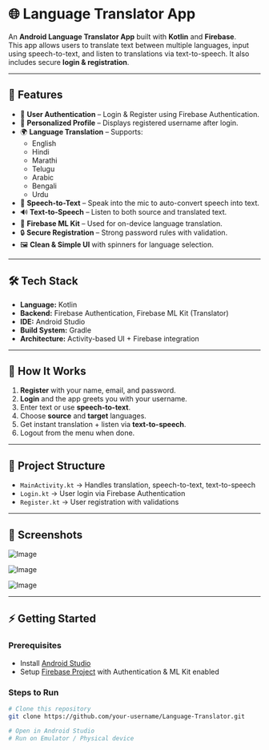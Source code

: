 # 🌐 Language Translator App  

An **Android Language Translator App** built with **Kotlin** and **Firebase**.  
This app allows users to translate text between multiple languages, input using speech-to-text, and listen to translations via text-to-speech. It also includes secure **login & registration**.  

---

## 🚀 Features  
- 🔑 **User Authentication** – Login & Register using Firebase Authentication.  
- 👤 **Personalized Profile** – Displays registered username after login.  
- 🌍 **Language Translation** – Supports:  
  - English  
  - Hindi  
  - Marathi  
  - Telugu  
  - Arabic  
  - Bengali  
  - Urdu  
- 🎤 **Speech-to-Text** – Speak into the mic to auto-convert speech into text.  
- 🔊 **Text-to-Speech** – Listen to both source and translated text.  
- 📲 **Firebase ML Kit** – Used for on-device language translation.  
- 🔒 **Secure Registration** – Strong password rules with validation.  
- 🖼️ **Clean & Simple UI** with spinners for language selection.  

---

## 🛠️ Tech Stack  
- **Language:** Kotlin  
- **Backend:** Firebase Authentication, Firebase ML Kit (Translator)  
- **IDE:** Android Studio  
- **Build System:** Gradle  
- **Architecture:** Activity-based UI + Firebase integration  

---

## 📱 How It Works  
1. **Register** with your name, email, and password.  
2. **Login** and the app greets you with your username.  
3. Enter text or use **speech-to-text**.  
4. Choose **source** and **target** languages.  
5. Get instant translation + listen via **text-to-speech**.  
6. Logout from the menu when done.  

---

## 📂 Project Structure  
- `MainActivity.kt` → Handles translation, speech-to-text, text-to-speech  
- `Login.kt` → User login via Firebase Authentication  
- `Register.kt` → User registration with validations  

---

## 📸 Screenshots  

 ![Image](https://github.com/user-attachments/assets/c001ec40-10ec-4852-a0f8-6d31e4c46cef)

![Image](https://github.com/user-attachments/assets/ac7785c8-b288-4de7-9023-3f7c4d1287ba)

![Image](https://github.com/user-attachments/assets/53c36c4b-089c-4f97-903b-071467da6dc7)

---

## ⚡ Getting Started  

### Prerequisites  
- Install [Android Studio](https://developer.android.com/studio)  
- Setup [Firebase Project](https://firebase.google.com/) with Authentication & ML Kit enabled  

### Steps to Run  
```bash
# Clone this repository
git clone https://github.com/your-username/Language-Translator.git  

# Open in Android Studio
# Run on Emulator / Physical device
